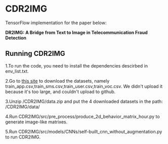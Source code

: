 # CDR2IMG
TensorFlow implementation for the paper below:

**DR2IMG: A Bridge from Text to Image in Telecommunication Fraud Detection**

## Running CDR2IMG

1.To run the code, you need to install the dependencies descirbed in env_list.txt.

2.Go to [this site](https://aistudio.baidu.com/aistudio/datasetdetail/40690) to download
the datasets, namely train_app.csv,train_sms.csv,train_user.csv,train_voc.csv. We didn't upload it because it's too large, and couldn't upload to github.

3.Unzip /CDR2IMG/data.zip and put the 4 downloaded datasets in the path: /CDR2IMG/data/

4.Run CDR2IMG/src/pre_process/produce_2d_behavior_matrix_hour.py to generate image-like matrixes.

5.Run CDR2IMG/src/models/CNNs/self-built_cnn_without_augmentation.py to run CDR2IMG.
